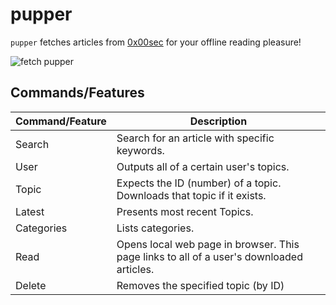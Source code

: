 # pupper

`pupper` fetches articles from [0x00sec](https://0x00sec.org) for your offline reading pleasure!

![fetch pupper](https://i.imgur.com/QIsTLS8.png)

## Commands/Features

| Command/Feature | Description |
|-|-|
| Search | Search for an article with specific keywords. |
| User | Outputs all of a certain user's topics. |
| Topic | Expects the ID (number) of a topic. Downloads that topic if it exists. |
| Latest | Presents most recent Topics. |
| Categories | Lists categories. |
| Read | Opens local web page in browser. This page links to all of a user's downloaded articles. |
| Delete | Removes the specified topic (by ID)|
